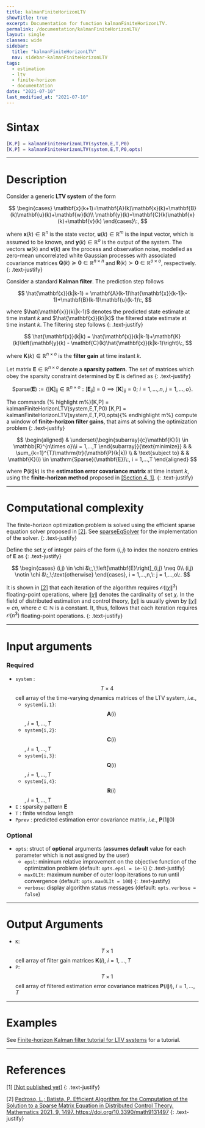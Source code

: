```yaml
---
title: kalmanFiniteHorizonLTV
showTitle: true
excerpt: Documentation for function kalmanFiniteHorizonLTV.
permalink: /documentation/kalmanFiniteHorizonLTV/
layout: single
classes: wide
sidebar:
  title: "kalmanFiniteHorizonLTV"
  nav: sidebar-kalmanFiniteHorizonLTV
tags:
  - estimation
  - ltv
  - finite-horizon
  - documentation
date: "2021-07-10"
last_modified_at: "2021-07-10"
---
```

# Sintax
~~~m
[K,P] = kalmanFiniteHorizonLTV(system,E,T,P0)
[K,P] = kalmanFiniteHorizonLTV(system,E,T,P0,opts)
~~~
***

# Description
Consider a generic **LTV system** of the form

$$
\begin{cases}
\mathbf{x}(k+1)=\mathbf{A}(k)\mathbf{x}(k)+\mathbf{B}(k)\mathbf{u}(k)+\mathbf{w}(k)\\
\mathbf{y}(k)=\mathbf{C}(k)\mathbf{x}(k)+\mathbf{v}(k)
\end{cases}\:,
$$

where $\mathbf{x}(k)\in\mathbb{R}^{n}$ is the state vector, $\mathbf{u}(k)\in \mathbb{R}^{m}$ is the input vector, which is assumed to be known, and $\mathbf{y}(k)\in\mathbb{R}^{o}$ is the output of the system. The vectors $\mathbf{w}(k)$ and $\mathbf{v}(k)$ are the process and observation noise, modelled as zero-mean uncorrelated white Gaussian processes with associated covariance matrices $\mathbf{Q}(k) \succeq \mathbf{0}\in\mathbb{R}^{n\times n}$ and  $\mathbf{R}(k) \succ \mathbf{0}\in\mathbb{R}^{o\times o}$, respectively.
{: .text-justify}

Consider a standard **Kalman filter**. The prediction step follows

$$
\hat{\mathbf{x}}(k|k-1) = \mathbf{A}(k-1)\hat{\mathbf{x}}(k-1|k-1)+\mathbf{B}(k-1)\mathbf{u}(k-1)\:,
$$

where $\hat{\mathbf{x}}(k\|k-1)$ denotes the predicted state estimate at time instant $k$ and $\hat{\mathbf{x}}(k\|k)$ the filtered state estimate at time instant $k$. The filtering step follows
{: .text-justify}

$$
\hat{\mathbf{x}}(k|k) = \hat{\mathbf{x}}(k|k-1)+\mathbf{K}(k)\left(\mathbf{y}(k) - \mathbf{C}(k)\hat{\mathbf{x}}(k|k-1)\right)\:,
$$

where $\mathbf{K}(k)\in\mathbb{R}^{n\times o}$ is the **filter gain** at time instant $k$.

Let matrix $\mathbf{E}  \in\mathbb{R}^{n\times o}$ denote a **sparsity pattern**. The set of matrices which obey the sparsity constraint determined by $\mathbf{E}$ is defined as
{: .text-justify}

$$
\mathrm{Sparse}(\mathbf{E}) :=\left\{[\mathbf{K}]_{ij}\in\mathbb{R}^{n\times o}: [\mathbf{E}_{ij}] = 0 \implies [\mathbf{K}]_{ij}= 0;\: i= 1,...,n, \:j=1,...,o \right\}.
$$

The commands
{% highlight m%}[K,P] = kalmanFiniteHorizonLTV(system,E,T,P0)
[K,P] = kalmanFiniteHorizonLTV(system,E,T,P0,opts){% endhighlight m%} compute a window of **finite-horizon filter gains**, that aims at solving the optimization problem
{: .text-justify}

$$
\begin{aligned}
& \underset{\begin{subarray}{c}\mathbf{K}(i) \in \mathbb{R}^{n\times o}\\i = 1,...,T \end{subarray}}{\text{minimize}}
& & \sum_{k=1}^{T}\mathrm{tr}(\mathbf{P}(k|k)) \\
& \text{subject to}
& & \mathbf{K}(i) \in \mathrm{Sparse}(\mathbf{E})\:, i = 1,...,T
\end{aligned}
$$

where $\mathbf{P}(k\|k)$ is the **estimation error covariance matrix** at time instant $k$, using the **finite-horizon method** proposed in [[Section 4, 1]](#references).
{: .text-justify}

***

# Computational complexity
The finite-horizon optimization problem is solved using the efficient sparse equation solver proposed in [[2]](#references). See [sparseEqSolver](/documentation/sparseEqSolver/) for the implementation of the solver.
{: .text-justify}

Define the set $\chi$ of integer pairs of the form $(i,j)$ to index the nonzero entries of $\mathbf{E}$ as
{: .text-justify}

$$
\begin{cases}
(i,j) \in \chi &\;,\;\left[\mathbf{E}\right]_{i,j} \neq 0\\
(i,j) \notin \chi &\;,\;\text{otherwise}
\end{cases}, i = 1,...,n,\: j = 1,...,o\:.
$$

It is shown in [[2]](#references) that each iteration of the algorithm requires $\mathcal{O}(\|\chi\|^3)$ floating-point operations, where $\|\chi\|$ denotes the cardinality of set $\chi$. In the field of distributed estimation and control theory, $\|\chi\|$ is usually given by $\|\chi\| \approx cn$, where $c\in \mathbb{N}$ is a constant. It, thus, follows that each iteration requires $\mathcal{O}(n^3)$ floating-point operations.
{: .text-justify}

***

# Input arguments
### Required
-  ```system``` : $$T\times 4$$ cell array of the time-varying dynamics matrices of the LTV system, <i>i.e.</i>,
    - ```system{i,1}```: $$\mathbf{A}(i)$$, $i = 1,...,T$
    - ```system{i,2}```: $$\mathbf{C}(i)$$, $i = 1,...,T$
    - ```system{i,3}```: $$\mathbf{Q}(i)$$, $i = 1,...,T$
    - ```system{i,4}```: $$\mathbf{R}(i)$$, $i = 1,...,T$
-  ```E``` : sparsity pattern $\mathbf{E}$
-  ```T``` : finite window length
-  ```Pprev``` : predicted estimation error covariance matrix, <i>i.e.</i>, $\mathbf{P}(1\|0)$

### Optional
- ```opts```: struct of **optional** arguments (**assumes default** value for each parameter which is not assigned by the user)
  - ```epsl```: minimum relative improvement on the objective function of the optimization problem (default: ```opts.epsl = 1e-5```)
  {: .text-justify}
  - ```maxOLIt```: maximum number of outer loop iterations to run until convergence (default: ```opts.maxOLIt = 100```)
  {: .text-justify}
  - ```verbose```: display algorithm status messages (default: ```opts.verbose = false```)

***

# Output Arguments

- ```K```: $$T\times 1$$ cell array of filter gain matrices $\mathbf{K}(i)$, $i = 1,...,T$
- ```P```: $$T\times 1$$ cell array of filtered estimation error covariance matrices $\mathbf{P}(i\|i)$,  $i = 1,...,T$

***

# Examples

See [Finite-horizon Kalman filter tutorial for LTV systems](/tutorials/kalmanFiniteHorizonLTV/) for a tutorial.

***

# References
[1] <a href="" target="_blank">[Not published yet]</a>
{: .text-justify}

[2] <a href="https://doi.org/10.3390/math9131497" target="_blank">Pedroso, L.; Batista, P. Efficient Algorithm for the Computation of the Solution to a Sparse Matrix Equation in Distributed Control Theory. Mathematics 2021, 9, 1497. https://doi.org/10.3390/math9131497</a>
{: .text-justify}
